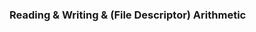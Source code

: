 ### Reading & Writing & (File Descriptor) Arithmetic


<!--
What is a file descriptor
How do I get one
What can I do with a fd
What do I do with it when I'm done.
Kinds of files
Stdio vs file descriptors
-->
